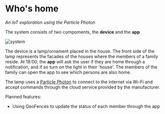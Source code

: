 # Who's home
*An IoT exploration using the Particle Photon*

The system consists of two compoments, the **device** and the **app**

![system](Device/Screenshot.png&raw=true)

The device is a lamp/ornament placed in the house. The front side of the lamp represents the facades of the houses where the members of a family reside. At 18:00, the **app** will ask the user if they are home through a notification, and if so turn on the light in their 'house'. The members of the family can open the app to see which persons are also home.

The lamp uses a [Particle Photon](https://www.particle.io) to connect to the internet via Wi-Fi and accept commands through the cloud service provided by the manufacturer.

Planned features:
- Using GeoFences to update the status of each member through the app
